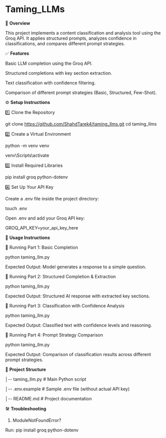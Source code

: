 # Taming_LLMs
📌 **Overview**

This project implements a content classification and analysis tool using the Groq API. It applies structured prompts, analyzes confidence in classifications, and compares different prompt strategies.

✅ **Features**

Basic LLM completion using the Groq API.

Structured completions with key section extraction.

Text classification with confidence filtering.

Comparison of different prompt strategies (Basic, Structured, Few-Shot).

⚙️ **Setup Instructions**

1️⃣ Clone the Repository

git clone https://github.com/ShahdTarek4/taming_llms.git
cd taming_llms

2️⃣ Create a Virtual Environment 

python -m venv venv

venv\Scripts\activate 

3️⃣ Install Required Libraries

pip install groq python-dotenv

4️⃣ Set Up Your API Key

Create a .env file inside the project directory:

touch .env

Open .env and add your Groq API key:

GROQ_API_KEY=your_api_key_here

🚀 **Usage Instructions**

🔹 Running Part 1: Basic Completion

python taming_llm.py

Expected Output: Model generates a response to a simple question.

🔹 Running Part 2: Structured Completion & Extraction

python taming_llm.py

Expected Output: Structured AI response with extracted key sections.

🔹 Running Part 3: Classification with Confidence Analysis

python taming_llm.py

Expected Output: Classified text with confidence levels and reasoning.

🔹 Running Part 4: Prompt Strategy Comparison

python taming_llm.py

Expected Output: Comparison of classification results across different prompt strategies.


📂 **Project Structure**

│-- taming_llm.py         # Main Python script

│-- .env.example          # Sample .env file (without actual API key)

│-- README.md             # Project documentation


🛠 **Troubleshooting**

1. ModuleNotFoundError?

Run: pip install groq python-dotenv


